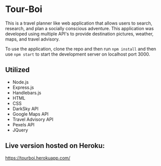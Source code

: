 # Tour-Boi
This is a travel planner like web application that allows users to search, research, and plan a socially conscious adventure. This application was developed using multiple API's to provide destination pictures, weather, maps, and travel advisory. 

To use the application, clone the repo and then run `npm install` and then use `npm start` to start the development server on localhost port 3000.

## Utilized
- Node.js
- Express.js
- Handlebars.js
- HTML
- CSS
- DarkSky API
- Google Maps API
- Travel Advisory API
- Pexels API
- JQuery

## Live version hosted on Heroku:
https://tourboi.herokuapp.com/
